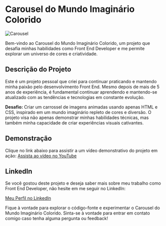 # Carousel do Mundo Imaginário Colorido
![Carousel](https://img.freepik.com/fotos-premium/um-papel-colorido-cortado-de-um-mundo-imaginario-de-arco-iris_832479-5915.jpg?w=2000)


Bem-vindo ao Carousel do Mundo Imaginário Colorido, um projeto que desafia minhas habilidades como Front End Developer e me permite explorar um universo de cores e criatividade.

## Descrição do Projeto

Este é um projeto pessoal que criei para continuar praticando e mantendo minha paixão pelo desenvolvimento Front End. Mesmo depois de mais de 5 anos de experiência, é fundamental continuar aprendendo e mantendo-se atualizado com as tendências e tecnologias em constante evolução.

**Desafio:** Criar um carrossel de imagens animadas usando apenas HTML e CSS, inspirado em um mundo imaginário repleto de cores e diversão. O projeto visa não apenas demonstrar minhas habilidades técnicas, mas também minha capacidade de criar experiências visuais cativantes.

## Demonstração



Clique no link abaixo para assistir a um vídeo demonstrativo do projeto em ação:
[Assista ao vídeo no YouTube](https://www.youtube.com/watch?v=cpuLUxwYjBg)



## LinkedIn

Se você gostou deste projeto e deseja saber mais sobre meu trabalho como Front End Developer, não hesite em me seguir no LinkedIn:

[Meu Perfil no LinkedIn]([URL_do_seu_LinkedIn](https://www.linkedin.com/feed/))

Fique à vontade para explorar o código-fonte e experimentar o Carousel do Mundo Imaginário Colorido. Sinta-se à vontade para entrar em contato comigo caso tenha alguma pergunta ou feedback!

